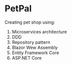 # PetPal
Creating pet shop using: 
1) Microservices architecture 
2) DDD
3) Repository pattern
4) Blazor Wew Assembly
5) Entity Framework Core
6) ASP.NET Core
